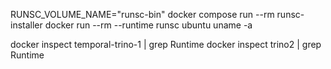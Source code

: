 

RUNSC_VOLUME_NAME="runsc-bin" docker compose run --rm runsc-installer
docker run --rm --runtime runsc ubuntu uname -a


docker inspect temporal-trino-1 | grep Runtime
docker inspect trino2 | grep Runtime